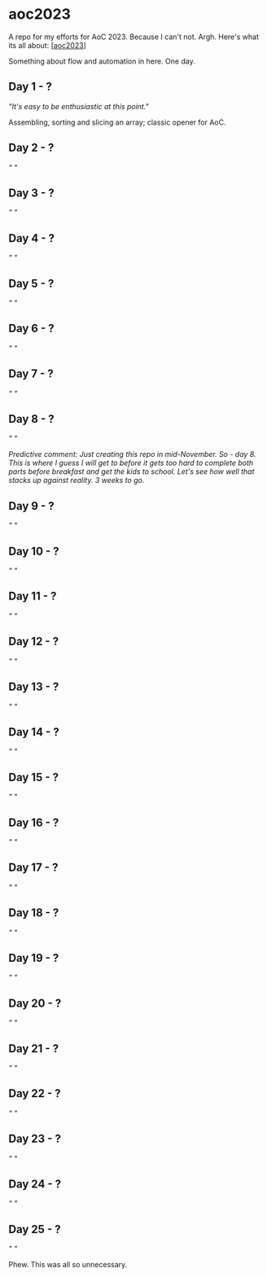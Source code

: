 # aoc2023
A repo for my efforts for AoC 2023. Because I can't not. Argh. 
Here's what its all about: [[aoc2023](https://adventofcode.com)]

Something about flow and automation in here. One day.

## Day 1 - ?
_"It's easy to be enthusiastic at this point."_

Assembling, sorting and slicing an array; classic opener for AoC.

## Day 2 - ?
_" "_

## Day 3 - ?
_" "_

## Day 4 - ?
_" "_

## Day 5 - ?
_" "_

## Day 6 - ?
_" "_

## Day 7 - ?
_" "_

## Day 8 - ?
_" "_

_Predictive comment: Just creating this repo in mid-November. So - day 8. This is where I guess I will get to before it gets too hard to complete both parts before breakfast and get the kids to school. Let's see how well that stacks up against reality. 3 weeks to go._


## Day 9 - ?
_" "_

## Day 10 - ?
_" "_

## Day 11 - ?
_" "_

## Day 12 - ?
_" "_

## Day 13 - ?
_" "_

## Day 14 - ?
_" "_

## Day 15 - ?
_" "_

## Day 16 - ?
_" "_

## Day 17 - ?
_" "_

## Day 18 - ?
_" "_

## Day 19 - ?
_" "_

## Day 20 - ?
_" "_

## Day 21 - ?
_" "_

## Day 22 - ?
_" "_

## Day 23 - ?
_" "_

## Day 24 - ?
_" "_

## Day 25 - ?
_" "_

Phew. This was all so unnecessary.
